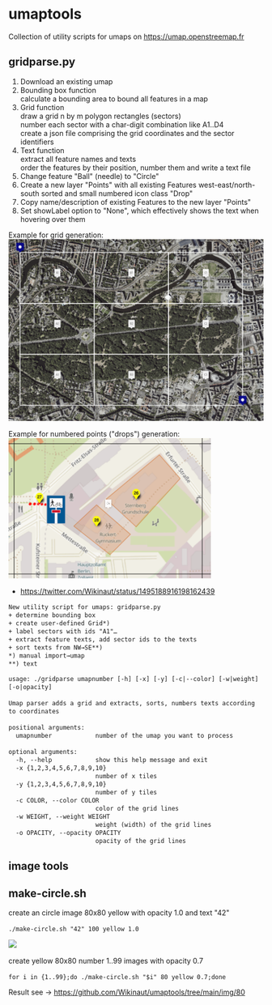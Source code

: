 # umaptools
Collection of utility scripts for umaps on https://umap.openstreemap.fr

## gridparse.py

1. Download an existing umap
2. Bounding box function   
   calculate a bounding area to bound all features in a map
2. Grid function   
   draw a grid n by m polygon rectangles (sectors)   
   number each sector with a char-digit combination like A1..D4   
   create a json file comprising the grid coordinates and the sector identifiers   
3. Text function   
   extract all feature names and texts   
   order the features by their position, number them and write a text file   
4. Change feature "Ball" (needle) to "Circle"
5. Create a new layer "Points" with all existing Features west-east/north-south sorted and small numbered icon class "Drop"
6. Copy name/description of existing Features to the new layer "Points"
7. Set showLabel option to "None", which effectively shows the text when hovering over them

Example for grid generation:  
<img src="https://raw.githubusercontent.com/Wikinaut/umaptools/main/documentation/testumap-with-3x3-grid.png" width=1200>

Example for numbered points ("drops") generation:  
<img src="https://raw.githubusercontent.com/Wikinaut/umaptools/main/documentation/testumap-with-numbered-drops.png" width=400>

* https://twitter.com/Wikinaut/status/1495188916198162439
```
New utility script for umaps: gridparse.py
+ determine bounding box
+ create user-defined Grid*)
+ label sectors with ids "A1"…
+ extract feature texts, add sector ids to the texts
+ sort texts from NW→SE**)
*) manual import→umap
**) text
```

```
usage: ./gridparse umapnumber [-h] [-x] [-y] [-c|--color] [-w|weight] [-o|opacity]

Umap parser adds a grid and extracts, sorts, numbers texts according to coordinates

positional arguments:
  umapnumber            number of the umap you want to process

optional arguments:
  -h, --help            show this help message and exit
  -x {1,2,3,4,5,6,7,8,9,10}
                        number of x tiles
  -y {1,2,3,4,5,6,7,8,9,10}
                        number of y tiles
  -c COLOR, --color COLOR
                        color of the grid lines
  -w WEIGHT, --weight WEIGHT
                        weight (width) of the grid lines
  -o OPACITY, --opacity OPACITY
                        opacity of the grid lines
```

## image tools

## make-circle.sh
create an circle image 80x80 yellow with opacity 1.0 and text "42" 

```./make-circle.sh "42" 100 yellow 1.0```

<img src="https://raw.githubusercontent.com/Wikinaut/umaptools/main/img/80/circle-42.png" />

create yellow 80x80 number 1..99 images with opacity 0.7  

```for i in {1..99};do ./make-circle.sh "$i" 80 yellow 0.7;done```

Result see → https://github.com/Wikinaut/umaptools/tree/main/img/80
